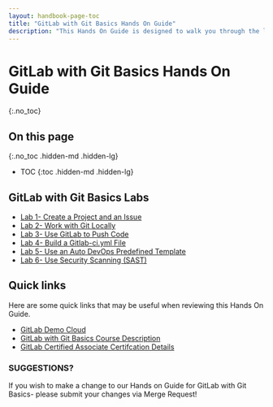 ```yaml
---
layout: handbook-page-toc
title: "GitLab with Git Basics Hands On Guide"
description: "This Hands On Guide is designed to walk you through the lab exercises used in the GitLab with Git Basics course."
---
```

# GitLab with Git Basics Hands On Guide
{:.no_toc}

## On this page
{:.no_toc .hidden-md .hidden-lg}

- TOC
{:toc .hidden-md .hidden-lg}

## GitLab with Git Basics Labs
* [Lab 1- Create a Project and an Issue](https://about.gitlab.com/handbook/customer-success/professional-services-engineering/education-services/%20gitbasicshandsonlab1.html)
* [Lab 2- Work with Git Locally](https://about.gitlab.com/handbook/customer-success/professional-services-engineering/education-services/%20gitbasicshandsonlab2.html)
* [Lab 3- Use GitLab to Push Code](https://about.gitlab.com/handbook/customer-success/professional-services-engineering/education-services/%20gitbasicshandsonlab3.html)
* [Lab 4- Build a Gitlab-ci.yml File](https://about.gitlab.com/handbook/customer-success/professional-services-engineering/education-services/%20gitbasicshandsonlab4.html)
* [Lab 5- Use an Auto DevOps Predefined Template](https://about.gitlab.com/handbook/customer-success/professional-services-engineering/education-services/%20gitbasicshandsonlab5.html)
* [Lab 6- Use Security Scanning (SAST)](https://about.gitlab.com/handbook/customer-success/professional-services-engineering/education-services/%20gitbasicshandsonlab6.html)

## Quick links

Here are some quick links that may be useful when reviewing this Hands On Guide.

* [GitLab Demo Cloud](https://gitlabdemo.com/login)
* [GitLab with Git Basics Course Description](https://about.gitlab.com/services/education/gitlab-basics/)
* [GitLab Certified Associate Certifcation Details](https://about.gitlab.com/services/education/gitlab-certified-associate/)


### SUGGESTIONS?

If you wish to make a change to our Hands on Guide for GitLab with Git Basics- please submit your changes via Merge Request!

